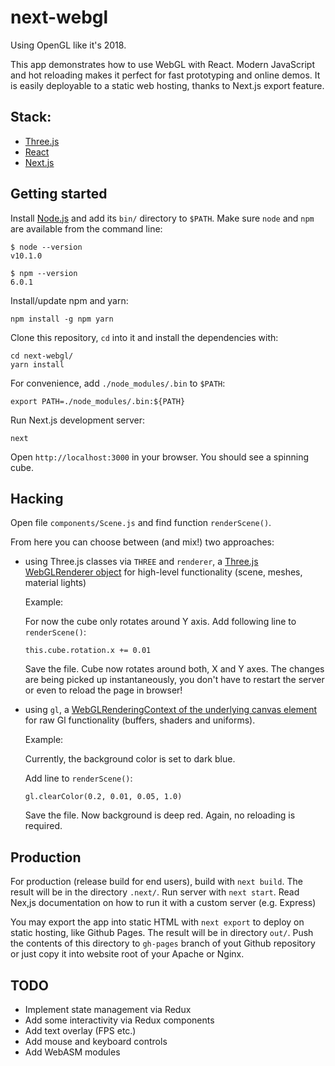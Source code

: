 # next-webgl

Using OpenGL like it's 2018.

This app demonstrates how to use WebGL with React.
Modern JavaScript and hot reloading makes it perfect for fast prototyping and online demos.
It is easily deployable to a static web hosting, thanks to Next.js export feature.

## Stack:

 - [Three.js](https://threejs.org/)
 - [React](https://reactjs.org/)
 - [Next.js](https://github.com/zeit/next.js/)


## Getting started

Install [Node.js](https://nodejs.org/en/download/) and add its `bin/` directory to `$PATH`.
Make sure `node` and `npm` are available from the command line:

```
$ node --version
v10.1.0

$ npm --version
6.0.1
```

Install/update npm and yarn:

```
npm install -g npm yarn
```

Clone this repository, `cd` into it and install the dependencies with: 

```
cd next-webgl/
yarn install
```

For convenience, add `./node_modules/.bin` to `$PATH`:

```
export PATH=./node_modules/.bin:${PATH}
```

Run Next.js development server:

```
next
```

Open `http://localhost:3000` in your browser. You should see a spinning cube.


## Hacking

Open file `components/Scene.js` and find function `renderScene()`.

From here you can choose between (and mix!) two approaches:
 
 - using Three.js classes via `THREE` and `renderer`, a [Three.js WebGLRenderer object](https://threejs.org/docs/#api/renderers/WebGLRenderer) for
 high-level functionality (scene, meshes, material lights)

    Example: 
    
    For now the cube only rotates around Y axis.
    Add following line to `renderScene()`:

    ```
    this.cube.rotation.x += 0.01
    ```

    Save the file. Cube now rotates around both, X and Y axes. 
    The changes are being picked up instantaneously, you don't have to restart 
    the server or even to reload the page in browser!


 - using `gl`, a [WebGLRenderingContext of the underlying canvas element](https://developer.mozilla.org/en-US/docs/Web/API/WebGLRenderingContext)
 for raw Gl functionality (buffers, shaders and uniforms). 

    Example: 
    
    Currently, the background color is set to dark blue.
    
    Add line to `renderScene()`:
    
    ```
    gl.clearColor(0.2, 0.01, 0.05, 1.0)
    ```

    Save the file. Now background is deep red. Again, no reloading is required.


## Production

For production (release build for end users), build with `next build`. The result will be in the directory `.next/`.
Run server with `next start`. Read Nex,js documentation on how to run it with a custom server (e.g. Express)

You may export the app into static HTML with `next export` to deploy on static hosting, 
like Github Pages. The result will be in directory `out/`. Push the contents of this 
directory to `gh-pages` branch of yout Github repository or just copy it into website root of your Apache or Nginx.


## TODO

 - Implement state management via Redux
 - Add some interactivity via Redux components
 - Add text overlay (FPS etc.)
 - Add mouse and keyboard controls
 - Add WebASM modules
